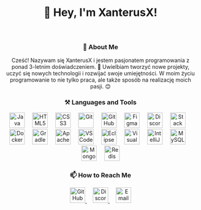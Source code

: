 <h1 align="center">👋 Hey, I'm XanterusX!</h1>

###

<br clear="both">

<h3 align="center">🧒 About Me</h3>
<p align="center">
  Cześć! Nazywam się XanterusX i jestem pasjonatem programowania z ponad 3-letnim doświadczeniem. 🚀 
  Uwielbiam tworzyć nowe projekty, uczyć się nowych technologii i rozwijać swoje umiejętności. 
  W moim życiu programowanie to nie tylko praca, ale także sposób na realizację moich pasji. 😊

###

<h3 align="center">⚒ Languages and Tools</h3>
<div align="center">
  <img src="https://skillicons.dev/icons?i=java" height="40" alt="Java" />
  <img width="12" />
  <img src="https://skillicons.dev/icons?i=html" height="40" alt="HTML5" />
  <img width="12" />
  <img src="https://cdn.jsdelivr.net/gh/devicons/devicon/icons/css3/css3-original.svg" height="40" alt="CSS3" />
  <img width="12" />
  <img src="https://skillicons.dev/icons?i=git" height="40" alt="Git" />
  <img width="12" />
  <img src="https://skillicons.dev/icons?i=github" height="40" alt="GitHub" />
  <img width="12" />
  <img src="https://skillicons.dev/icons?i=figma" height="40" alt="Figma" />
  <img width="12" />
  <img src="https://skillicons.dev/icons?i=discord" height="40" alt="Discord" />
  <img width="12" />
  <img src="https://skillicons.dev/icons?i=stackoverflow" height="40" alt="Stack Overflow" />
  <img width="12" />
  <img src="https://skillicons.dev/icons?i=docker" height="40" alt="Docker" />
  <img width="12" />
  <img src="https://skillicons.dev/icons?i=gradle" height="40" alt="Gradle" />
  <img width="12" />
  <img src="https://skillicons.dev/icons?i=maven" height="40" alt="Apache Maven" />
  <img width="12" />
  <img src="https://skillicons.dev/icons?i=vscode" height="40" alt="VS Code" />
  <img width="12" />
  <img src="https://skillicons.dev/icons?i=eclipse" height="40" alt="Eclipse IDE" />
  <img width="12" />
  <img src="https://skillicons.dev/icons?i=visualstudio" height="40" alt="Visual Studio" />
  <img width="12" />
  <img src="https://skillicons.dev/icons?i=idea" height="40" alt="IntelliJ IDEA" />
  <img width="12" />
  <img src="https://skillicons.dev/icons?i=mysql" height="40" alt="MySQL" />
  <img width="12" />
  <img src="https://skillicons.dev/icons?i=mongodb" height="40" alt="MongoDB" />
  <img width="12" />
  <img src="https://skillicons.dev/icons?i=redis" height="40" alt="Redis" />
</div>

###

<h3 align="center">📫 How to Reach Me</h3>
</p>
<div align="center">
  <a href="https://github.com/XanterusX" target="_blank">
    <img src="https://skillicons.dev/icons?i=github" height="40" alt="GitHub" />
  </a>
  <img width="12" />
  <a href="https://discordapp.com/users/YourDiscordID" target="_blank">
    <img src="https://skillicons.dev/icons?i=discord" height="40" alt="Discord" />
  </a>
  <img width="12" />
  <a href="mailto:your-email@example.com" target="_blank">
    <img src="https://skillicons.dev/icons?i=gmail" height="40" alt="Email" />
  </a>
</div>
